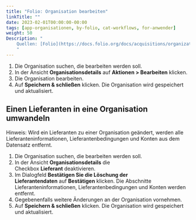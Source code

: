 ```yaml
---
title: "Folio: Organisation bearbeiten"
linkTitle: ""
date: 2023-02-01T00:00:00-00:00
tags: [app-organisationen, by-folio, cat-workflows, for-anwender]
weight: 50
Description: "
    Quellen: [Folio](https://docs.folio.org/docs/acquisitions/organizations/#editing-an-organization) & [GBV](https://info.gbv.de/display/FOLIOGBVEXTERN/Folio:+Organisation+bearbeiten)
    "
---
```


1.  Die Organisation suchen, die bearbeiten werden soll.
2.  In der Ansicht **Organisationsdetails** auf **Aktionen > Bearbeiten** klicken.
3.  Die Organisation bearbeiten.
4.  Auf **Speichern & schließen** klicken. Die Organisation wird gespeichert und aktualisiert.

## Einen Lieferanten in eine Organisation umwandeln

Hinweis: Wird ein Lieferanten zu einer Organisation geändert, werden alle Lieferanteninformationen, Lieferantenbedingungen und Konten aus dem Datensatz entfernt.

1.  Die Organisation suchen, die bearbeiten werden soll.
2.  In der Ansicht **Organisationsdetails** die Checkbox **Lieferant** deaktivieren.
3.  Im Dialogfeld **Bestätigen Sie die Löschung der Lieferantendaten** auf **Bestätigen** klicken. Die Abschnitte Lieferanteninformationen, Lieferantenbedingungen und Konten werden entfernt.
4.  Gegebenenfalls weitere Änderungen an der Organisation vornehmen.
5.  Auf **Speichern & schließen** klicken. Die Organisation wird gespeichert und aktualisiert.
